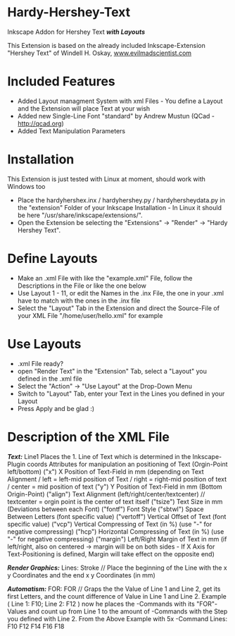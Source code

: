 # Hardy-Hershey-Text
Inkscape Addon for Hershey Text ***with Layouts***

This Extension is based on the already included Inkscape-Extension "Hershey Text" of Windell H. Oskay, www.evilmadscientist.com

# Included Features
- Added Layout managment System with xml Files - You define a Layout and the Extension will place Text at your wish
- Added new Single-Line Font "standard" by Andrew Mustun (QCad - http://qcad.org)
- Added Text Manipulation Parameters

# Installation
This Extension is just tested with Linux at moment, should work with Windows too
- Place the hardyhershex.inx / hardyhershey.py / hardyhersheydata.py in the "extension" Folder of your Inkscape Installation - In Linux it should be here "/usr/share/inkscape/extensions/". 
- Open the Extension be selecting the "Extensions" -> "Render" -> "Hardy Hershey Text". 

# Define Layouts
- Make an .xml File with like the "example.xml" File, follow the Descriptions in the File or like the one below
- Use Layout 1 - 11, or edit the Names in the .inx File, the one in your .xml have to match with the ones in the .inx file
- Select the "Layout" Tab in the Extension and direct the Source-File of your XML File "/home/user/hello.xml" for example

# Use Layouts
- .xml File ready? 
- open "Render Text" in the "Extension" Tab, select a "Layout" you defined in the .xml file
- Select the "Action" -> "Use Layout" at the Drop-Down Menu
- Switch to "Layout" Tab, enter your Text in the Lines you defined in your Layout
- Press Apply and be glad :)

# Description of the XML File
***Text:***
	<coords>Line1</coords> Places the 1. Line of Text which is determined in the Inkscape-Plugin
	coords Attributes for manipulation an positioning of Text (Orgin-Point left/bottom)
	("x") X Position of Text-Field in mm (depending on Text Alignment / left = left-mid position of Text / right = right-mid position of text / center = mid position of text
	("y") Y Position of Text-Field in mm (Bottom Origin-Point)
	("align") Text Alignment (left/right/center/textcenter) // textcenter = orgin point is the center of text itself
	("tsize") Text Size in mm (Deviations between each Font)
	("fontf") Font Style
	("sbtwl") Space Between Letters (font specific value)
	("vertoff") Vertical Offset of Text (font specific value)
	("vcp") Vertical Compressing of Text (in %) (use "-" for negative compressing)
	("hcp") Horizontal Compressing of Text (in %) (use "-" for negative compressing)
	("margin") Left/Right Margin of Text in mm (if left/right, also on centered -> margin will be on both sides - If X Axis for Text-Positioning is defined, Margin will take effect on the opposite end)

***Render Graphics:***
	Lines:  <coords x="0" y="26" endx="10" endy="26">Stroke</coords> // Place the beginning of the Line with the x y Coordinates and the end x y Coordinates (in mm)

***Automatism:***
	FOR: <coords x="9" y="2.5" sbtwl="0" fontf="standard" align="textcenter" margin="3" tsize="5" vcp="0">FOR</coords> // Graps the the Value of Line 1 and Line 2, get its first Letters, and the count difference of Value in Line 1 and Line 2. Example ( Line 1: F10; Line 2: F12 ) now he places the <coords>-Commands with its "FOR"-Values and count up from Line 1 to the amount of <coords>-Commands with the Step you defined with Line 2.
	From the Above Example with 5x <coords>-Command Lines: F10 F12 F14 F16 F18
